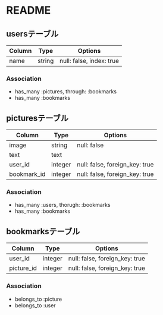 # README



## usersテーブル

|Column|Type|Options|
|------|----|-------|
|name|string|null: false, index: true|

### Association
- has_many :pictures, through: :bookmarks
- has_many :bookmarks



## picturesテーブル

|Column|Type|Options|
|------|----|-------|
|image|string|null: false|
|text|text|
|user_id|integer|null: false, foreign_key: true|
|bookmark_id|integer|null: false, foreign_key: true|

### Association
- has_many :users, thorugh: :bookmarks
- has_many :bookmarks



## bookmarksテーブル

|Column|Type|Options|
|------|----|-------|
|user_id|integer|null: false, foreign_key: true|
|picture_id|integer|null: false, foreign_key: true|

### Association
- belongs_to :picture
- belongs_to :user

